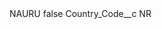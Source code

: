 <?xml version="1.0" encoding="UTF-8"?>
<CustomMetadata xmlns="http://soap.sforce.com/2006/04/metadata" xmlns:xsi="http://www.w3.org/2001/XMLSchema-instance" xmlns:xsd="http://www.w3.org/2001/XMLSchema">
    <label>NAURU</label>
    <protected>false</protected>
    <values>
        <field>Country_Code__c</field>
        <value xsi:type="xsd:string">NR</value>
    </values>
</CustomMetadata>
